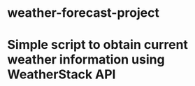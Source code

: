 # weather-forecast-project
# Simple script to obtain current weather information using WeatherStack API

